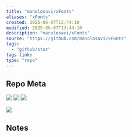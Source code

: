 ```yaml
---
title: "manolosavi/xFonts"
aliases: "xFonts"
created: 2025-06-07T13:44:10
modified: 2025-06-07T13:44:10
description: "manolosavi/xFonts"
source: "https://github.com/manolosavi/xFonts"
tags:
  - "github/star"
tags-link:
type: "repo"
---
```

## Repo Meta

![](https://img.shields.io/github/stars/manolosavi/xFonts?style=for-the-badge&label=stars) ![](https://img.shields.io/github/repo-size/manolosavi/xFonts?style=for-the-badge&label=size) ![](https://img.shields.io/github/created-at/manolosavi/xFonts?style=for-the-badge&label=since)

[![](https://github-readme-stats.vercel.app/api/pin/?username=manolosavi&repo=xFonts&bg_color=00000000)](https://github.com/manolosavi/xFonts)

## Notes

